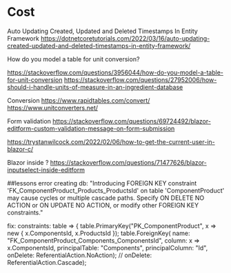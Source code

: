 # Cost

Auto Updating Created, Updated and Deleted Timestamps In Entity Framework
https://dotnetcoretutorials.com/2022/03/16/auto-updating-created-updated-and-deleted-timestamps-in-entity-framework/

How do you model a table for unit conversion?

https://stackoverflow.com/questions/3956044/how-do-you-model-a-table-for-unit-conversion
https://stackoverflow.com/questions/27952006/how-should-i-handle-units-of-measure-in-an-ingredient-database

Conversion
https://www.rapidtables.com/convert/
https://www.unitconverters.net/

Form validation
https://stackoverflow.com/questions/69724492/blazor-editform-custom-validation-message-on-form-submission



https://trystanwilcock.com/2022/02/06/how-to-get-the-current-user-in-blazor-c/

Blazor <InputSelect> inside <EditForm>?
https://stackoverflow.com/questions/71477626/blazor-inputselect-inside-editform

##lessons
error creating db: 
"Introducing FOREIGN KEY constraint 'FK_ComponentProduct_Products_ProductsId' on table 'ComponentProduct' may cause cycles or multiple cascade paths. Specify ON DELETE NO ACTION or ON UPDATE NO ACTION, or modify other FOREIGN KEY constraints."


fix: 
                constraints: table =>
                {
                    table.PrimaryKey("PK_ComponentProduct", x => new { x.ComponentsId, x.ProductsId });
                    table.ForeignKey(
                        name: "FK_ComponentProduct_Components_ComponentsId",
                        column: x => x.ComponentsId,
                        principalTable: "Components",
                        principalColumn: "Id",
                        onDelete: ReferentialAction.NoAction);
                    // onDelete: ReferentialAction.Cascade);

